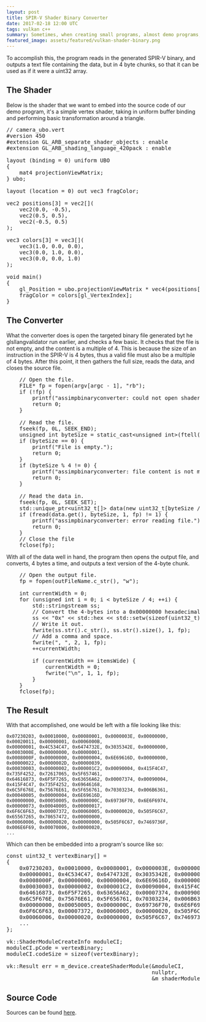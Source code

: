 ```yaml
---
layout: post
title: SPIR-V Shader Binary Converter
date: 2017-02-18 12:00 UTC
tags: vulkan c++
summary: Sometimes, when creating small programs, almost demo programs, one doesn't want to have to import or have an extra file around just containing the SPIR-V binary for a Vulkan program. Often, the solution is to embed the shader binaries straight into the source code. What follows is a simple program that does just that.
featured_image: assets/featured/vulkan-shader-binary.png
---
```


To accomplish this, the program reads in the generated SPIR-V binary, and outputs a text file containing the data, but in 4 byte chunks, so that it can be used as if it were a uint32 array.

## The Shader

Below is the shader that we want to embed into the source code of our demo program, it's a simple vertex shader, taking in uniform buffer binding and performing basic transformation around a triangle.

<pre class="brush: cpp">
// camera_ubo.vert
#version 450
#extension GL_ARB_separate_shader_objects : enable
#extension GL_ARB_shading_language_420pack : enable

layout (binding = 0) uniform UBO
{
    mat4 projectionViewMatrix;
} ubo;

layout (location = 0) out vec3 fragColor;

vec2 positions[3] = vec2[](
    vec2(0.0, -0.5),
    vec2(0.5, 0.5),
    vec2(-0.5, 0.5)
);

vec3 colors[3] = vec3[](
    vec3(1.0, 0.0, 0.0),
    vec3(0.0, 1.0, 0.0),
    vec3(0.0, 0.0, 1.0)
);

void main()
{
    gl_Position = ubo.projectionViewMatrix * vec4(positions[gl_VertexIndex], 0.0, 1.0);
    fragColor = colors[gl_VertexIndex];
}
</pre>

## The Converter

What the converter does is open the targeted binary file generated byt he glsllangvalidator run earlier, and checks a few basic. It checks that the file is not empty, and the content is a multiple of 4. This is because the size of an instruction in the SPIR-V is 4 bytes, thus a valid file must also be a multiple of 4 bytes. After this point, it then gathers the full size, reads the data, and closes the source file.

<pre class="brush: cpp">
    // Open the file.
    FILE* fp = fopen(argv[argc - 1], "rb");
    if (!fp) {
        printf("assimpbinaryconverter: could not open shader file: %s", argv[1]);
        return 0;
    }

    // Read the file.
    fseek(fp, 0L, SEEK_END);
    unsigned int byteSize = static_cast&lt;unsigned int>(ftell(fp));
    if (byteSize == 0) {
        printf("File is empty.");
        return 0;
    }
    if (byteSize % 4 != 0) {
        printf("assimpbinaryconverter: file content is not multiple of 4.");
        return 0;
    }

    // Read the data in.
    fseek(fp, 0L, SEEK_SET);
    std::unique_ptr&lt;uint32_t[]> data(new uint32_t[byteSize / 4]);
    if (fread(data.get(), byteSize, 1, fp) != 1) {
        printf("assimpbinaryconverter: error reading file.");
        return 0;
    }
    // Close the file
    fclose(fp);
</pre>

With all of the data well in hand, the program then opens the output file, and converts, 4 bytes a time, and outputs a text version of the 4-byte chunk.

<pre class="brush: cpp">
    // Open the output file.
    fp = fopen(outFileName.c_str(), "w");

    int currentWidth = 0;
    for (unsigned int i = 0; i < byteSize / 4; ++i) {
        std::stringstream ss;
        // Convert the 4-bytes into a 0x00000000 hexadecimal representation.
        ss << "0x" << std::hex << std::setw(sizeof(uint32_t) * 8 / 4) << std::uppercase << std::setfill('0') << data[i];
        // Write it out.
        fwrite(ss.str().c_str(), ss.str().size(), 1, fp);
        // Add a comma and space.
        fwrite(", ", 2, 1, fp);
        ++currentWidth;

        if (currentWidth == itemsWide) {
            currentWidth = 0;
            fwrite("\n", 1, 1, fp);
        }
    }
    fclose(fp);
</pre>

## The Result

With that accomplished, one would be left with a file looking like this:

```
0x07230203, 0x00010000, 0x00080001, 0x0000003E, 0x00000000, 0x00020011, 0x00000001, 0x0006000B, 
0x00000001, 0x4C534C47, 0x6474732E, 0x3035342E, 0x00000000, 0x0003000E, 0x00000000, 0x00000001, 
0x0008000F, 0x00000000, 0x00000004, 0x6E69616D, 0x00000000, 0x00000022, 0x0000002D, 0x00000039, 
0x00030003, 0x00000002, 0x000001C2, 0x00090004, 0x415F4C47, 0x735F4252, 0x72617065, 0x5F657461, 
0x64616873, 0x6F5F7265, 0x63656A62, 0x00007374, 0x00090004, 0x415F4C47, 0x735F4252, 0x69646168, 
0x6C5F676E, 0x75676E61, 0x5F656761, 0x70303234, 0x006B6361, 0x00040005, 0x00000004, 0x6E69616D, 
0x00000000, 0x00050005, 0x0000000C, 0x69736F70, 0x6E6F6974, 0x00000073, 0x00040005, 0x00000017, 
0x6F6C6F63, 0x00007372, 0x00060005, 0x00000020, 0x505F6C67, 0x65567265, 0x78657472, 0x00000000, 
0x00060006, 0x00000020, 0x00000000, 0x505F6C67, 0x7469736F, 0x006E6F69, 0x00070006, 0x00000020,
...
```

Which can then be embedded into a program's source like so:

<pre class="brush: cpp">
const uint32_t vertexBinary[] = 
{
    0x07230203, 0x00010000, 0x00080001, 0x0000003E, 0x00000000, 0x00020011, 0x00000001, 0x0006000B, 
    0x00000001, 0x4C534C47, 0x6474732E, 0x3035342E, 0x00000000, 0x0003000E, 0x00000000, 0x00000001, 
    0x0008000F, 0x00000000, 0x00000004, 0x6E69616D, 0x00000000, 0x00000022, 0x0000002D, 0x00000039, 
    0x00030003, 0x00000002, 0x000001C2, 0x00090004, 0x415F4C47, 0x735F4252, 0x72617065, 0x5F657461, 
    0x64616873, 0x6F5F7265, 0x63656A62, 0x00007374, 0x00090004, 0x415F4C47, 0x735F4252, 0x69646168, 
    0x6C5F676E, 0x75676E61, 0x5F656761, 0x70303234, 0x006B6361, 0x00040005, 0x00000004, 0x6E69616D, 
    0x00000000, 0x00050005, 0x0000000C, 0x69736F70, 0x6E6F6974, 0x00000073, 0x00040005, 0x00000017, 
    0x6F6C6F63, 0x00007372, 0x00060005, 0x00000020, 0x505F6C67, 0x65567265, 0x78657472, 0x00000000, 
    0x00060006, 0x00000020, 0x00000000, 0x505F6C67, 0x7469736F, 0x006E6F69, 0x00070006, 0x00000020,
    ...
};

vk::ShaderModuleCreateInfo moduleCI;
moduleCI.pCode = vertexBinary;
moduleCI.codeSize = sizeof(vertexBinary);

vk::Result err = m_device.createShaderModule(&moduleCI,
                                             nullptr,
                                             &m_shaderModules[(uint32_t) vk::ShaderStageFlagBits::eVertex]);
</pre>

## Source Code

Sources can be found [here](https://github.com/StableCoder/vksbc).